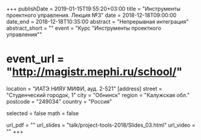 +++
publishDate = 2019-01-15T19:55:20+03:00
title = "Инструменты проектного управления. Лекция №3"
date = 2018-12-18T09:00:00
date_end = 2018-12-18T10:35:00
abstract = "Непрерывная интеграция"
abstract_short = ""
event = "Курс \"Инструменты проектного управления\""
# event_url = "http://magistr.mephi.ru/school/"
location = "ИАТЭ НИЯУ МИФИ, ауд. 2-521"
[address]
  street = "Студенческий городок, 1"
  city = "Обнинск"
  region = "Калужская обл."
  postcode = "249034"
  country = "Россия"

selected = false
math = false

url_pdf = ""
url_slides = "talk/project-tools-2018/Slides_03.html"
url_video = ""
+++